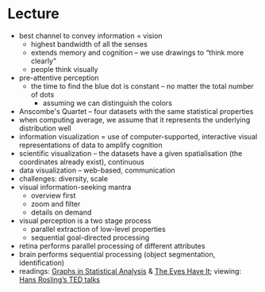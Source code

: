# Lecture

- best channel to convey information = vision
	- highest bandwidth of all the senses
	- extends memory and cognition – we use drawings to “think more clearly”
	- people think visually
- pre-attentive perception
	- the time to find the blue dot is constant – no matter the total number of dots
		- assuming we can distinguish the colors
- Anscombe's Quartet – four datasets with the same statistical properties
- when computing average, we assume that it represents the underlying distribution well
- information visualization = use of computer-supported, interactive visual representations of data to amplify cognition
- scientific visualization – the datasets have a given spatialisation (the coordinates already exist), continuous
- data visualization – web-based, communication
- challenges: diversity, scale
- visual information-seeking mantra
	- overview first
	- zoom and filter
	- details on demand
- visual perception is a two stage process
	- parallel extraction of low-level properties
	- sequential goal-directed processing
- retina performs parallel processing of different attributes
- brain performs sequential processing (object segmentation, identification)
- readings: [Graphs in Statistical Analysis](http://iihm.imag.fr/blanch/teaching/infovis/readings/1973-Anscombe-Graphs_in_Stats.pdf) & [The Eyes Have It](http://iihm.imag.fr/blanch/teaching/infovis/readings/1996-Shneiderman-Mantra.pdf); viewing: [Hans Rosling’s TED talks](https://www.ted.com/speakers/hans_rosling)
